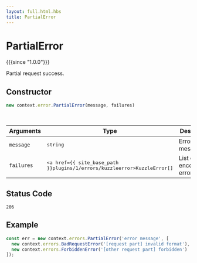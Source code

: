 ```yaml
---
layout: full.html.hbs
title: PartialError
---
```


# PartialError

{{{since "1.0.0"}}}

Partial request success.

## Constructor

```js
new context.error.PartialError(message, failures)
```

<br/>

| Arguments | Type | Description |
|-----------|------|-------------|
| `message` | <pre>string</pre> | Error message |
| `failures` | <pre><a href={{ site_base_path }}plugins/1/errors/kuzzleerror>KuzzleError[]</a></pre> | List of encountered errors |

## Status Code

`206`

## Example

```js
const err = new context.errors.PartialError('error message', [
  new context.errors.BadRequestError('[request part] invalid format'),
  new context.errors.ForbiddenError('[other request part] forbidden')
]);
```
